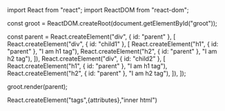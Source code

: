 import React from "react";
import ReactDOM from "react-dom";

const groot = ReactDOM.createRoot(document.getElementById("groot"));

const parent = React.createElement("div", { id: "parent" }, [
React.createElement("div", { id: "child1" }, [
React.createElement("h1", { id: "parent" }, "I am h1 tag"),
React.createElement("h2", { id: "parent" }, "I am h2 tag"),
]),
React.createElement("div", { id: "child2" }, [
React.createElement("h1", { id: "parent" }, "I am h1 tag"),
React.createElement("h2", { id: "parent" }, "I am h2 tag"),
]),
]);

groot.render(parent);

React.createElement("tags",{attributes},"inner html")
